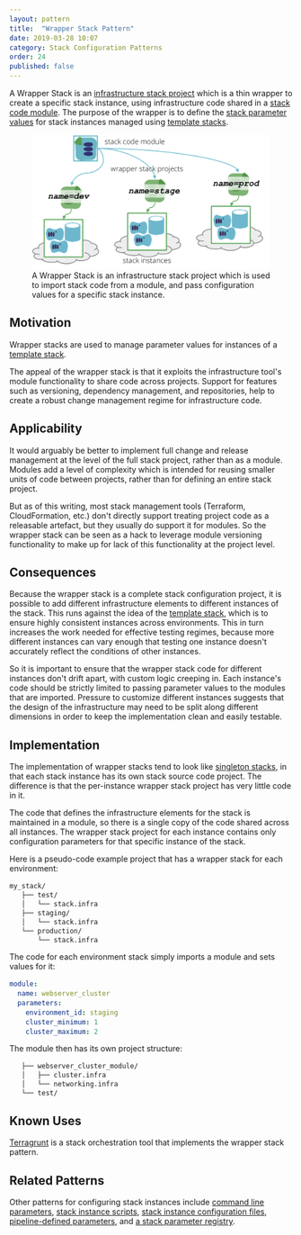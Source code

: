 ```yaml
---
layout: pattern
title:  "Wrapper Stack Pattern"
date: 2019-03-28 10:07
category: Stack Configuration Patterns
order: 24
published: false
---
```


A Wrapper Stack is an [infrastructure stack project](/patterns/stack-concept/) which is a thin wrapper to create a specific stack instance, using infrastructure code shared in a [stack code module](/patterns/stack-concept/stack-code-module.html). The purpose of the wrapper is to define the [stack parameter values](/patterns/stack-configuration/) for stack instances managed using [template stacks](/patterns/stack-replication/template-stack.html).


<figure>
  <img src="images/wrapper-stack.png" alt="A Wrapper Stack is an infrastructure stack project which is used to import stack code from a module, and pass configuration values for a specific stack instance"/>
  <figcaption>A Wrapper Stack is an infrastructure stack project which is used to import stack code from a module, and pass configuration values for a specific stack instance.</figcaption>
</figure>


## Motivation

Wrapper stacks are used to manage parameter values for instances of a [template stack](/patterns/stack-replication/template-stack.html).

The appeal of the wrapper stack is that it exploits the infrastructure tool's module functionality to share code across projects. Support for features such as versioning, dependency management, and repositories, help to create a robust change management regime for infrastructure code.


## Applicability

It would arguably be better to implement full change and release management at the level of the full stack project, rather than as a module. Modules add a level of complexity which is intended for reusing smaller units of code between projects, rather than for defining an entire stack project.

But as of this writing, most stack management tools (Terraform, CloudFormation, etc.) don't directly support treating project code as a releasable artefact, but they usually do support it for modules. So the wrapper stack can be seen as a hack to leverage module versioning functionality to make up for lack of this functionality at the project level.


## Consequences

Because the wrapper stack is a complete stack configuration project, it is possible to add different infrastructure elements to different instances of the stack. This runs against the idea of the [template stack](/patterns/stack-replication/template-stack.html), which is to ensure highly consistent instances across environments. This in turn increases the work needed for effective testing regimes, because more different instances can vary enough that testing one instance doesn't accurately reflect the conditions of other instances.

So it is important to ensure that the wrapper stack code for different instances don't drift apart, with custom logic creeping in. Each instance's code should be strictly limited to passing parameter values to the modules that are imported. Pressure to customize different instances suggests that the design of the infrastructure may need to be split along different dimensions in order to keep the implementation clean and easily testable.


## Implementation

The implementation of wrapper stacks tend to look like [singleton stacks](/patterns/stack-replication/singleton-stack.html), in that each stack instance has its own stack source code project. The difference is that the per-instance wrapper stack project has very little code in it.

The code that defines the infrastructure elements for the stack is maintained in a module, so there is a single copy of the code shared across all instances. The wrapper stack project for each instance contains only configuration parameters for that specific instance of the stack.

Here is a pseudo-code example project that has a wrapper stack for each environment:


~~~ console
my_stack/
   ├── test/
   │   └── stack.infra
   ├── staging/
   │   └── stack.infra
   └── production/
       └── stack.infra
~~~


The code for each environment stack simply imports a module and sets values for it:

~~~ yaml
module:
  name: webserver_cluster
  parameters:
    environment_id: staging
    cluster_minimum: 1
    cluster_maximum: 2
~~~

The module then has its own project structure:

~~~ console
   ├── webserver_cluster_module/
   │   ├── cluster.infra
   │   └── networking.infra
   └── test/
~~~

## Known Uses

[Terragrunt](https://github.com/gruntwork-io/terragrunt) is a stack orchestration tool that implements the wrapper stack pattern.


## Related Patterns

Other patterns for configuring stack instances include [command line parameters](command-line-parameters.html), [stack instance scripts](stack-instance-script.html), [stack instance configuration files](stack-instance-configuration-file.html), [pipeline-defined parameters](pipeline-defined-parameters.html), and [a stack parameter registry](stack-parameter-registry.html).
